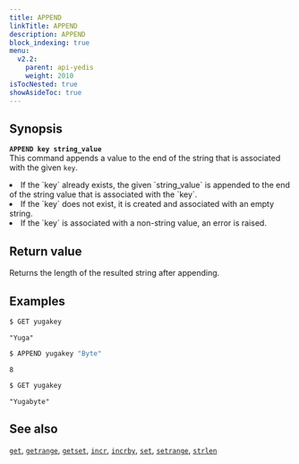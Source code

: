 ```yaml
---
title: APPEND
linkTitle: APPEND
description: APPEND
block_indexing: true
menu:
  v2.2:
    parent: api-yedis
    weight: 2010
isTocNested: true
showAsideToc: true
---
```


## Synopsis

<b>`APPEND key string_value`</b><br>
This command appends a value to the end of the string that is associated with the given `key`.
<li>If the `key` already exists, the given `string_value` is appended to the end of the string value that is associated with the `key`.</li>
<li>If the `key` does not exist, it is created and associated with an empty string.</li>
<li>If the `key` is associated with a non-string value, an error is raised.</li>

## Return value

Returns the length of the resulted string after appending.

## Examples

```sh
$ GET yugakey
```

```
"Yuga"
```

```sh
$ APPEND yugakey "Byte"
```

```
8
```

```sh
$ GET yugakey
```

```
"Yugabyte"
```

## See also

[`get`](../get/), [`getrange`](../getrange/), [`getset`](../getset/), [`incr`](../incr/), [`incrby`](../incrby/), [`set`](../set/), [`setrange`](../setrange/), [`strlen`](../strlen/)
